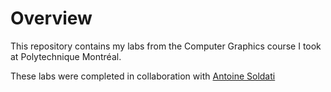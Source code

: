 # Overview

This repository contains my labs from the Computer Graphics course I took at Polytechnique Montréal.

These labs were completed in collaboration with [Antoine Soldati](https://github.com/AntoineSoldati)

